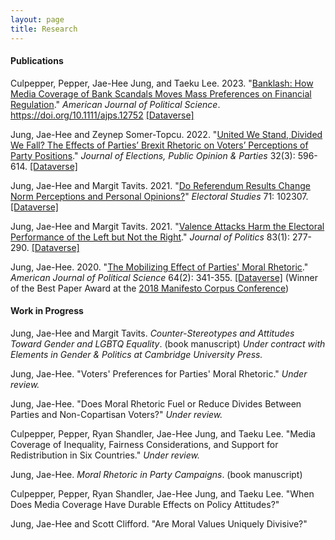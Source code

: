 ```yaml
---
layout: page
title: Research
---
```


#### Publications

Culpepper, Pepper, Jae-Hee Jung, and Taeku Lee. 2023. "[Banklash: How Media Coverage of Bank Scandals Moves Mass Preferences on
Financial Regulation](https://onlinelibrary.wiley.com/doi/10.1111/ajps.12752)." _American Journal of Political Science_. https://doi.org/10.1111/ajps.12752 [[Dataverse]](https://doi.org/10.7910/DVN/GTSYTZ)

Jung, Jae-Hee and Zeynep Somer-Topcu. 2022. "[United We Stand, Divided We Fall? The Effects of Parties’ Brexit Rhetoric on Voters’ Perceptions of Party Positions](https://doi.org/10.1080/17457289.2020.1839470)." _Journal of Elections, Public Opinion & Parties_ 32(3): 596-614. [[Dataverse]](https://dataverse.harvard.edu/dataset.xhtml?persistentId=doi:10.7910/DVN/JJXQLF)

Jung, Jae-Hee and Margit Tavits. 2021. "[Do Referendum Results Change Norm Perceptions and Personal Opinions?](https://www.sciencedirect.com/science/article/pii/S0261379421000287)" _Electoral Studies_ 71: 102307. [[Dataverse]](https://dataverse.harvard.edu/dataset.xhtml?persistentId=doi:10.7910/DVN/YHOCO8)

Jung, Jae-Hee and Margit Tavits. 2021. "[Valence Attacks Harm the Electoral Performance of the Left but Not the Right](https://doi.org/10.1086/709299)." _Journal of Politics_ 83(1): 277-290. [[Dataverse]](https://dataverse.harvard.edu/dataset.xhtml;jsessionid=6be1e4de9fa24c22a5b7981e7e1d?persistentId=doi%3A10.7910%2FDVN%2FHMI4WY&version=&q=&fileTypeGroupFacet=&fileAccess=Public&fileSortField=type)

Jung, Jae-Hee. 2020. "[The Mobilizing Effect of Parties' Moral Rhetoric](https://onlinelibrary.wiley.com/doi/full/10.1111/ajps.12476)." _American Journal of Political Science_ 64(2): 341-355. [[Dataverse]](https://dataverse.harvard.edu/dataset.xhtml?persistentId=doi:10.7910/DVN/6KPFOK) (Winner of the Best Paper Award at the [2018 Manifesto Corpus Conference](https://manifesto-project.wzb.eu/conference-2018))

#### Work in Progress

Jung, Jae-Hee and Margit Tavits. _Counter-Stereotypes and Attitudes Toward Gender and LGBTQ Equality_. (book manuscript) _Under contract with Elements in Gender & Politics at Cambridge University Press._

Jung, Jae-Hee. "Voters' Preferences for Parties' Moral Rhetoric." _Under review._

Jung, Jae-Hee. "Does Moral Rhetoric Fuel or Reduce Divides Between Parties and Non-Copartisan Voters?" _Under review._ 

Culpepper, Pepper, Ryan Shandler, Jae-Hee Jung, and Taeku Lee. "Media Coverage of Inequality, Fairness Considerations, and Support for Redistribution in Six Countries." _Under review._

Jung, Jae-Hee. _Moral Rhetoric in Party Campaigns_. (book manuscript)

Culpepper, Pepper, Ryan Shandler, Jae-Hee Jung, and Taeku Lee. "When Does Media Coverage Have Durable Effects on Policy Attitudes?"

Jung, Jae-Hee and Scott Clifford. "Are Moral Values Uniquely Divisive?"
